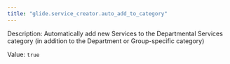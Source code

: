 ```yaml
---
title: "glide.service_creator.auto_add_to_category"
---
```


Description: Automatically add new Services to the Departmental Services category (in addition to the Department or Group-specific category)

Value: `true`